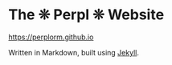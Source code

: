 # The ❊ Perpl ❊ Website

https://perplorm.github.io

Written in Markdown, built using [Jekyll](https://jekyllrb.com).
